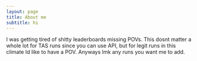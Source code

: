 ```yaml
---
layout: page
title: About me
subtitle: hi
---
```


I was getting tired of shitty leaderboards missing POVs. This dosnt matter a whole lot for TAS runs since you can use API, but for legit runs in this climate Id like to have a POV. Anyways lmk any runs you want me to add.
